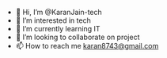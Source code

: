 - 👋 Hi, I’m @KaranJain-tech
- 👀 I’m interested in tech
- 🌱 I’m currently learning IT
- 💞️ I’m looking to collaborate on project
- 📫 How to reach me karan8743@gmail.com

<!---
KaranJain-tech/KaranJain-tech is a ✨ special ✨ repository because its `README.md` (this file) appears on your GitHub profile.
You can click the Preview link to take a look at your changes.
--->
